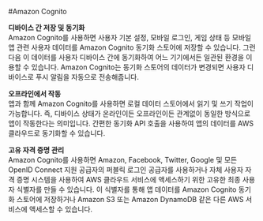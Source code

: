 #Amazon Cognito 
<br>

**디바이스 간 저장 및 동기화**<br>
Amazon Cognito를 사용하면 사용자 기본 설정, 모바일 로그인, 게임 상태 등 모바일 앱 관련 사용자 데이터를 Amazon Cognito 동기화 스토어에 저장할 수 있습니다. 그런 다음 이 데이터를 사용자 디바이스 간에 동기화하여 어느 기기에서든 일관된 환경을 이용할 수 있습니다. Amazon Cognito는 동기화 스토어의 데이터가 변경되면 사용자 디바이스로 푸시 알림을 자동으로 전송해줍니다.

**오프라인에서 작동**<br>
앱과 함께 Amazon Cognito를 사용하면 로컬 데이터 스토어에서 읽기 및 쓰기 작업이 가능합니다. 즉, 디바이스 상태가 온라인이든 오프라인이든 관계없이 동일한 방식으로 앱이 작동한다는 의미입니다. 간편한 동기화 API 호출을 사용하여 앱의 데이터를 AWS 클라우드로 동기화할 수 있습니다.

**고유 자격 증명 관리**<br>
Amazon Cognito를 사용하면 Amazon, Facebook, Twitter, Google 및 모든 OpenID Connect 지원 공급자의 퍼블릭 로그인 공급자를 사용하거나 자체 사용자 자격 증명 시스템을 사용하여 AWS 클라우드 서비스에 액세스하기 위한 고유한 최종 사용자 식별자를 만들 수 있습니다. 이 식별자를 통해 앱 데이터를 Amazon Cognito 동기화 스토어에 저장하거나 Amazon S3 또는 Amazon DynamoDB 같은 다른 AWS 서비스에 액세스할 수 있습니다.